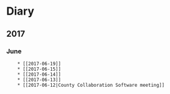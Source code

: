 # Diary

## 2017

### June
        * [[2017-06-19]]
        * [[2017-06-15]]
        * [[2017-06-14]]
        * [[2017-06-13]]
        * [[2017-06-12|County Collaboration Software meeting]]

